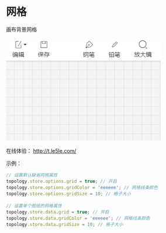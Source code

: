 # 网格

画布背景网格

![乐吾乐topology网格](/img/grid.png)

在线体验： http://t.le5le.com/

示例：

```js
// 设置默认缺省网格属性
topology.store.options.grid = true; // 开启
topology.store.options.gridColor = 'eeeeee'; // 网格线条颜色
topology.store.options.gridSize = 10; // 格子大小

// 设置单个图纸的网格属性
topology.store.data.grid = true; // 开启
topology.store.data.gridColor = 'eeeeee'; // 网格线条颜色
topology.store.data.gridSize = 10; // 格子大小
```

